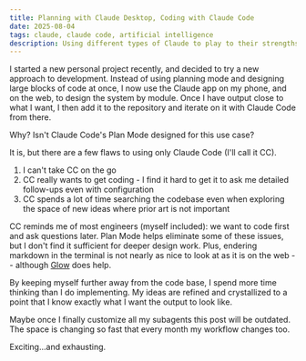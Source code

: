 ```yaml
---
title: Planning with Claude Desktop, Coding with Claude Code 
date: 2025-08-04
tags: claude, claude code, artificial intelligence
description: Using different types of Claude to play to their strengths
---
```


I started a new personal project recently, and decided to try a new approach to
development. Instead of using planning mode and designing large blocks of code
at once, I now use the Claude app on my phone, and on the web, to design the
system by module. Once I have output close to what I want, I then add it to
the repository and iterate on it with Claude Code from there.

Why? Isn't Claude Code's Plan Mode designed for this use case?

It is, but there are a few flaws to using only Claude Code (I'll call it CC).

1. I can't take CC on the go
2. CC really wants to get coding - I find it hard to get it to ask me detailed
follow-ups even with configuration
3. CC spends a lot of time searching the codebase even when exploring the space
of new ideas where prior art is not important

CC reminds me of most engineers (myself included): we want to code first and ask
questions later. Plan Mode helps eliminate some of these issues, but I don't find
it sufficient for deeper design work. Plus, endering markdown in the terminal is not
nearly as nice to look at as it is on the web -- although [Glow](https://github.com/charmbracelet/glow)
does help.

By keeping myself further away from the code base, I spend more time thinking
than I do implementing. My ideas are refined and crystallized to a point that I
know exactly what I want the output to look like.

Maybe once I finally customize all my subagents this post will be outdated. The space
is changing so fast that every month my workflow changes too.

Exciting...and exhausting.
